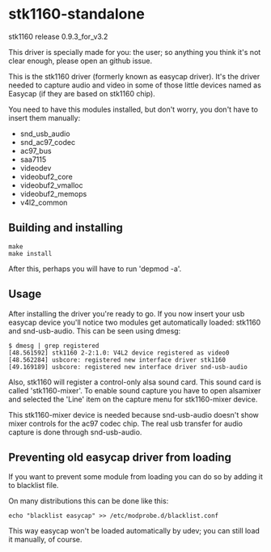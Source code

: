 stk1160-standalone
==================

stk1160 release 0.9.3\_for\_v3.2

This driver is specially made for you: the user;
so anything you think it's not clear enough, please open an github issue.

This is the stk1160 driver (formerly known as easycap driver).
It's the driver needed to capture audio and video in some of those
little devices named as Easycap (if they are based on stk1160 chip).

You need to have this modules installed, but don't worry,
you don't have to insert them manually:

- snd\_usb\_audio
- snd\_ac97\_codec
- ac97\_bus
- saa7115
- videodev
- videobuf2\_core
- videobuf2\_vmalloc
- videobuf2\_memops
- v4l2\_common

Building and installing
-----------------------

    make
    make install
    
After this, perhaps you will have to run 'depmod -a'.

Usage
-----

After installing the driver you're ready to go.
If you now insert your usb easycap device you'll notice two modules get automatically loaded:
stk1160 and snd-usb-audio.
This can be seen using dmesg:

    $ dmesg | grep registered
    [48.561592] stk1160 2-2:1.0: V4L2 device registered as video0
    [48.562284] usbcore: registered new interface driver stk1160
    [49.169189] usbcore: registered new interface driver snd-usb-audio

Also, stk1160 will register a control-only alsa sound card.
This sound card is called 'stk1160-mixer'.
To enable sound capture you have to open alsamixer and selected
the 'Line' item on the capture menu for stk1160-mixer device.

This stk1160-mixer device is needed because snd-usb-audio
doesn't show mixer controls for the ac97 codec chip.
The real usb transfer for audio capture is done through snd-usb-audio.

Preventing old easycap driver from loading
------------------------------------------

If you want to prevent some module from loading
you can do so by adding it to blacklist file.

On many distributions this can be done like this:

    echo "blacklist easycap" >> /etc/modprobe.d/blacklist.conf

This way easycap won't be loaded automatically by udev;
you can still load it manually, of course.

